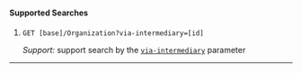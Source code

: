 #### Supported Searches

1. `GET [base]/Organization?via-intermediary=[id]`

      *Support:*  support search by the [`via-intermediary`](SearchParameter-searchparameter-via-intermediary.html) parameter
<hr />